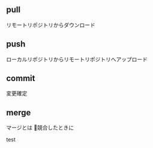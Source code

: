 ## pull
リモートリポジトリからダウンロード

## push
ローカルリポジトリからリモートリポジトリへアップロード

## commit
変更確定

## merge
マージとは
競合したときに

test